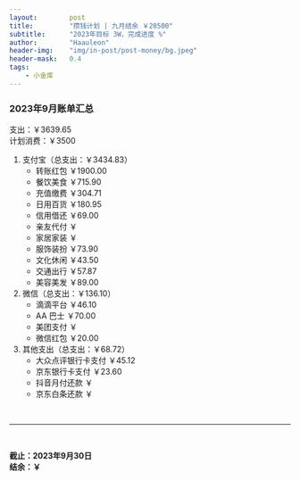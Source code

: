 ```yaml
---
layout:        post
title:         "攒钱计划 | 九月结余 ￥20500"
subtitle:      "2023年目标 3W，完成进度 %"
author:        "Haauleon"
header-img:    "img/in-post/post-money/bg.jpeg"
header-mask:   0.4
tags:
    - 小金库
---
```


### 2023年9月账单汇总             
支出：￥3639.65               
计划消费：￥3500          

1. 支付宝（总支出：￥3434.83）   
    - 转账红包 ￥1900.00   
    - 餐饮美食 ￥715.90            
    - 充值缴费 ￥304.71          
    - 日用百货 ￥180.95         
    - 信用借还 ￥69.00            
    - 亲友代付 ￥     
    - 家居家装 ￥    
    - 服饰装扮 ￥73.90    
    - 文化休闲 ￥43.50    
    - 交通出行 ￥57.87          
    - 美容美发 ￥89.00                 
2. 微信（总支出：￥136.10）      
    - 滴滴平台 ￥46.10         
    - AA 巴士 ￥70.00         
    - 美团支付 ￥       
    - 微信红包 ￥20.00       
3. 其他支出（总支出：￥68.72）     
    - 大众点评银行卡支付 ￥45.12    
    - 京东银行卡支付 ￥23.60
    - 抖音月付还款 ￥    
    - 京东白条还款 ￥   

<br>

---

<br>

**截止：2023年9月30日**      
**结余：￥**        